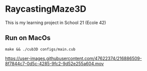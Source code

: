 # RaycastingMaze3D
This is my learning project in School 21 (Ecole 42)

## Run on MacOs
``make && ./cub3D configs/main.cub``


https://user-images.githubusercontent.com/47622374/216886509-8f7844c7-0d5c-4285-9fc2-9d52e255a604.mov


